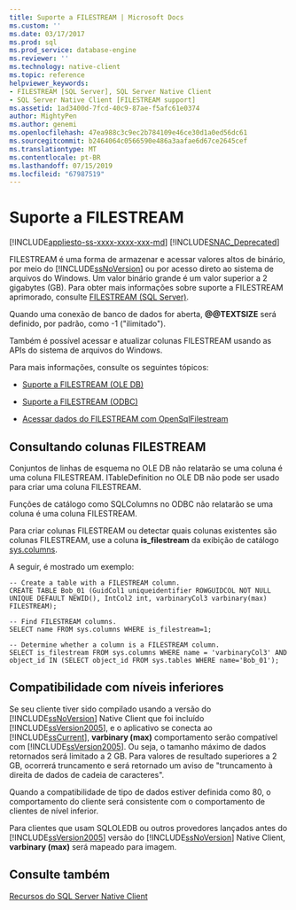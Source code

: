```yaml
---
title: Suporte a FILESTREAM | Microsoft Docs
ms.custom: ''
ms.date: 03/17/2017
ms.prod: sql
ms.prod_service: database-engine
ms.reviewer: ''
ms.technology: native-client
ms.topic: reference
helpviewer_keywords:
- FILESTREAM [SQL Server], SQL Server Native Client
- SQL Server Native Client [FILESTREAM support]
ms.assetid: 1ad3400d-7fcd-40c9-87ae-f5afc61e0374
author: MightyPen
ms.author: genemi
ms.openlocfilehash: 47ea988c3c9ec2b784109e46ce30d1a0ed56dc61
ms.sourcegitcommit: b2464064c0566590e486a3aafae6d67ce2645cef
ms.translationtype: MT
ms.contentlocale: pt-BR
ms.lasthandoff: 07/15/2019
ms.locfileid: "67987519"
---
```

# <a name="filestream-support"></a>Suporte a FILESTREAM
[!INCLUDE[appliesto-ss-xxxx-xxxx-xxx-md](../../../includes/appliesto-ss-xxxx-xxxx-xxx-md.md)]
[!INCLUDE[SNAC_Deprecated](../../../includes/snac-deprecated.md)]

  FILESTREAM é uma forma de armazenar e acessar valores altos de binário, por meio do [!INCLUDE[ssNoVersion](../../../includes/ssnoversion-md.md)] ou por acesso direto ao sistema de arquivos do Windows. Um valor binário grande é um valor superior a 2 gigabytes (GB). Para obter mais informações sobre suporte a FILESTREAM aprimorado, consulte [FILESTREAM &#40;SQL Server&#41;](../../../relational-databases/blob/filestream-sql-server.md).  
  
 Quando uma conexão de banco de dados for aberta, **@@TEXTSIZE** será definido, por padrão, como -1 ("ilimitado").  
  
 Também é possível acessar e atualizar colunas FILESTREAM usando as APIs do sistema de arquivos do Windows.  
  
 Para mais informações, consulte os seguintes tópicos:  
  
-   [Suporte a FILESTREAM &#40;OLE DB&#41;](../../../relational-databases/native-client/ole-db/filestream-support-ole-db.md)  
  
-   [Suporte a FILESTREAM &#40;ODBC&#41;](../../../relational-databases/native-client/odbc/filestream-support-odbc.md)  
  
-   [Acessar dados do FILESTREAM com OpenSqlFilestream](../../../relational-databases/blob/access-filestream-data-with-opensqlfilestream.md)  
  
## <a name="querying-for-filestream-columns"></a>Consultando colunas FILESTREAM  
 Conjuntos de linhas de esquema no OLE DB não relatarão se uma coluna é uma coluna FILESTREAM. ITableDefinition no OLE DB não pode ser usado para criar uma coluna FILESTREAM.  
  
 Funções de catálogo como SQLColumns no ODBC não relatarão se uma coluna é uma coluna FILESTREAM.  
  
 Para criar colunas FILESTREAM ou detectar quais colunas existentes são colunas FILESTREAM, use a coluna **is_filestream** da exibição de catálogo [sys.columns](../../../relational-databases/system-catalog-views/sys-columns-transact-sql.md).  
  
 A seguir, é mostrado um exemplo:  
  
```  
-- Create a table with a FILESTREAM column.  
CREATE TABLE Bob_01 (GuidCol1 uniqueidentifier ROWGUIDCOL NOT NULL UNIQUE DEFAULT NEWID(), IntCol2 int, varbinaryCol3 varbinary(max) FILESTREAM);  
  
-- Find FILESTREAM columns.  
SELECT name FROM sys.columns WHERE is_filestream=1;  
  
-- Determine whether a column is a FILESTREAM column.  
SELECT is_filestream FROM sys.columns WHERE name = 'varbinaryCol3' AND object_id IN (SELECT object_id FROM sys.tables WHERE name='Bob_01');  
```  
  
## <a name="down-level-compatibility"></a>Compatibilidade com níveis inferiores  
 Se seu cliente tiver sido compilado usando a versão do [!INCLUDE[ssNoVersion](../../../includes/ssnoversion-md.md)] Native Client que foi incluído [!INCLUDE[ssVersion2005](../../../includes/ssversion2005-md.md)], e o aplicativo se conecta ao [!INCLUDE[ssCurrent](../../../includes/sscurrent-md.md)], **varbinary (max)** comportamento serão compatível com [!INCLUDE[ssVersion2005](../../../includes/ssversion2005-md.md)]. Ou seja, o tamanho máximo de dados retornados será limitado a 2 GB. Para valores de resultado superiores a 2 GB, ocorrerá truncamento e será retornado um aviso de "truncamento à direita de dados de cadeia de caracteres".  
  
 Quando a compatibilidade de tipo de dados estiver definida como 80, o comportamento do cliente será consistente com o comportamento de clientes de nível inferior.  
  
 Para clientes que usam SQLOLEDB ou outros provedores lançados antes do [!INCLUDE[ssVersion2005](../../../includes/ssversion2005-md.md)] versão do [!INCLUDE[ssNoVersion](../../../includes/ssnoversion-md.md)] Native Client, **varbinary (max)** será mapeado para imagem.  
  
## <a name="see-also"></a>Consulte também  
 [Recursos do SQL Server Native Client](../../../relational-databases/native-client/features/sql-server-native-client-features.md)  
  
  
